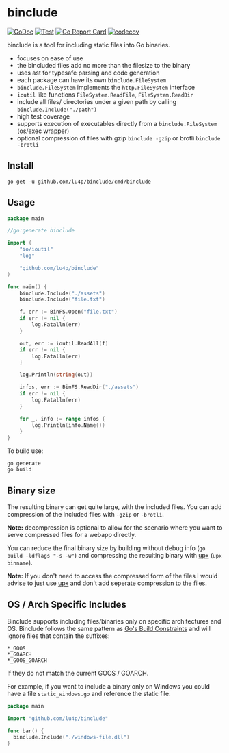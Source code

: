# binclude

[![GoDoc](https://img.shields.io/badge/go.dev-reference-007d9c?logo=go&logoColor=white&style=flat-square)](https://pkg.go.dev/github.com/lu4p/binclude)
[![Test](https://github.com/lu4p/binclude/workflows/Test/badge.svg)](https://github.com/lu4p/binclude/actions?query=workflow%3ATest)
[![Go Report Card](https://goreportcard.com/badge/github.com/lu4p/binclude)](https://goreportcard.com/report/github.com/lu4p/binclude)
[![codecov](https://codecov.io/gh/lu4p/binclude/branch/master/graph/badge.svg)](https://codecov.io/gh/lu4p/binclude)

binclude is a tool for including static files into Go binaries.
- focuses on ease of use
- the bincluded files add no more than the filesize to the binary
- uses ast for typesafe parsing and code generation
- each package can have its own `binclude.FileSystem`
- `binclude.FileSystem` implements the `http.FileSystem` interface
- `ioutil` like functions `FileSystem.ReadFile`, `FileSystem.ReadDir`
- include all files/ directories under a given path by calling `binclude.Include("./path")`
- high test coverage
- supports execution of executables directly from a `binclude.FileSystem` (os/exec wrapper)
- optional compression of files with gzip `binclude -gzip` or brotli `binclude  -brotli` 


## Install
```
go get -u github.com/lu4p/binclude/cmd/binclude
```
## Usage
```go
package main

//go:generate binclude

import (
	"io/ioutil"
	"log"

	"github.com/lu4p/binclude"
)

func main() {
	binclude.Include("./assets")
	binclude.Include("file.txt")

	f, err := BinFS.Open("file.txt")
	if err != nil {
		log.Fatalln(err)
	}

	out, err := ioutil.ReadAll(f)
	if err != nil {
		log.Fatalln(err)
	}

	log.Println(string(out))

	infos, err := BinFS.ReadDir("./assets")
	if err != nil {
		log.Fatalln(err)
	}

	for _, info := range infos {
		log.Println(info.Name())
	}
}

```
To build use:
```
go generate
go build
```
## Binary size
The resulting binary can get quite large, with the included files. You can add compression of the included files with `-gzip` or `-brotli`. 

**Note:** decompression is optional to allow for the scenario where you want to serve compressed files for a webapp directly.

You can reduce the final binary size by building without debug info (`go build -ldflags "-s -w"`) and compressing the resulting binary with [upx](https://upx.github.io/) (`upx binname`).

**Note:** If you don't need to access the compressed form of the files I would advise to just use [upx](https://upx.github.io/) and don't add seperate compression to the files. 

## OS / Arch Specific Includes

Binclude supports including files/binaries only on specific architectures and OS. Binclude follows the same pattern as [Go's Build Constraints](https://golang.org/pkg/go/build/#hdr-Build_Constraints) and will ignore files that contain the suffixes:
```
*_GOOS
*_GOARCH
*_GOOS_GOARCH
```
If they do not match the current GOOS / GOARCH.

For example, if you want to include a binary only on Windows you could have a file `static_windows.go` and reference the static file:
```go
package main

import "github.com/lu4p/binclude"

func bar() {
  binclude.Include("./windows-file.dll")
}
```
